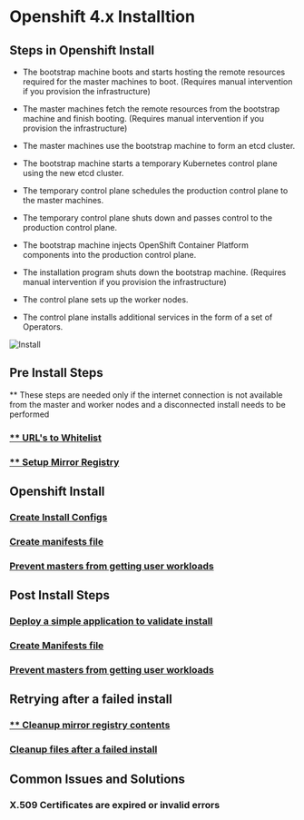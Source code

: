 # Openshift 4.x Installtion

## Steps in Openshift Install

- The bootstrap machine boots and starts hosting the remote resources required for the master machines to boot. (Requires manual intervention if you provision the infrastructure)

- The master machines fetch the remote resources from the bootstrap machine and finish booting. (Requires manual intervention if you provision the infrastructure)

- The master machines use the bootstrap machine to form an etcd cluster.

- The bootstrap machine starts a temporary Kubernetes control plane using the new etcd cluster.

- The temporary control plane schedules the production control plane to the master machines.

- The temporary control plane shuts down and passes control to the production control plane.

- The bootstrap machine injects OpenShift Container Platform components into the production control plane.

- The installation program shuts down the bootstrap machine. (Requires manual intervention if you provision the infrastructure)

- The control plane sets up the worker nodes.

- The control plane installs additional services in the form of a set of Operators.

![Install](https://user-images.githubusercontent.com/13202504/89897181-41c6a380-dbfc-11ea-9fa9-3f12527eda6c.png)

## Pre Install Steps

** These steps are needed only if the internet connection is not available from the master and worker nodes and a disconnected
install needs to be performed

### [** URL's to Whitelist](https://github.com/abalasu1/Openshift/blob/master/4.x/installation/Pre-Install.md#urls-to-whitelist)
### [** Setup Mirror Registry](https://github.com/abalasu1/Openshift/blob/master/4.x/installation/Pre-Install.md#setup-mirror-registry)

## Openshift Install

### [Create Install Configs](https://github.com/abalasu1/Openshift/blob/master/4.x/installation/Install.md#create-install-configyaml)

### [Create manifests file](https://github.com/abalasu1/Openshift/blob/master/4.x/installation/Install.md#create-manifests-file)

### [Prevent masters from getting user workloads](https://github.com/abalasu1/Openshift/blob/master/4.x/installation/Install.md#prevent-masters-from-getting-user-workloads)

## Post Install Steps

### [Deploy a simple application to validate install](https://github.com/abalasu1/Openshift/blob/master/4.x/installation/Post-Install.md#deploy-a-simple-application-for-validation)

### [Create Manifests file](https://github.com/abalasu1/Openshift/blob/master/4.x/installation/Install.md#create-manifests-file)

### [Prevent masters from getting user workloads](https://github.com/abalasu1/Openshift/blob/master/4.x/installation/Install.md#prevent-masters-from-getting-user-workloads)

## Retrying after a failed install

### [** Cleanup mirror registry contents](https://github.com/abalasu1/Openshift/blob/master/4.x/installation/Clean-Up.md#cleanup-mirror-registry)

### [Cleanup files after a failed install](https://github.com/abalasu1/Openshift/blob/master/4.x/installation/Clean-Up.md#remove-files-created-by-install-before-restarting-the-install)

## Common Issues and Solutions

### X.509 Certificates are expired or invalid errors